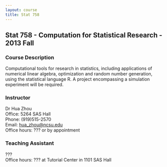 ```yaml
---
layout: course
title: Stat 758
---
```


## Stat 758 - Computation for Statistical Research - 2013 Fall

### Course Description

Computational tools for research in statistics, including applications of numerical linear algebra, optimization and random number generation, using the statistical language R. A project encompassing a simulation experiment will be required.

### Instructor

Dr Hua Zhou  
Office: 5264 SAS Hall  
Phone: (919)515-2570  
Email: <hua_zhou@ncsu.edu>  
Office hours: ??? or by appointment

### Teaching Assistant

???  
Office hours: ??? at Tutorial Center in 1101 SAS Hall

